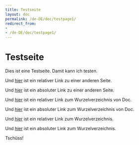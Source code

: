 ```yaml
---
title: Testseite
layout: doc
permalink: /de-DE/doc/testpage1/
redirect_from:
- 
- /de-DE/doc/testpage1/
---
```


Testseite
=========

Dies ist eine Testseite.
Damit kann ich testen.

Und [hier][aaa] ist ein relativer Link zu einer anderen Seite.

Und [hier][bbb] ist ein absoluter Link zu einer anderen Seite.

Und [hier][ccc] ist ein relativer Link zum Wurzelverzeichnis von Doc.

Und [hier][ddd] ist ein absoluter Link zum Wurzelverzeichnis von Doc.

Und [hier][eee] ist ein relativer Link zum Wurzelverzeichnis.

Und [hier][fff] ist ein absoluter Link zum Wurzelverzeichnis.

Tschüss!

[aaa]: ../testpage2/
[bbb]: /de-DE/doc/testpage2/
[ccc]: ../
[ddd]: /de-DE/doc/
[eee]: ../../
[fff]: /de-DE/
